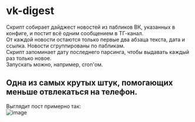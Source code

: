 # vk-digest
Скрипт собирает дайджест новостей из пабликов ВК, указанных в конфиге, и постит всё одним сообщением в ТГ-канал.  
От каждой новости остаются только первые два абзаца текста, дата и ссылка. Новости сгруппированы по пабликам.  
Скрипт запоминает дату последнего парсинга, чтобы выдавать каждый раз только новое.  
Запускать можно, например, cron'ом.  

## Одна из самых крутых штук, помогающих меньше отвлекаться на телефон.  
Выглядит пост примерно так:    
![image](https://user-images.githubusercontent.com/57992909/200067163-b79e41c3-bc75-45ad-836f-4f08772af632.png)
